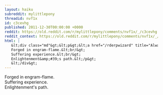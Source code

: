 ```yaml
---
layout: haiku
subreddit: mylittlepony
threadid: nvf1x
id: c3cevhg
published: 2011-12-30T00:00:00 +0000
reddit: https://old.reddit.com/r/mylittlepony/comments/nvf1x/_/c3cevhg
reddit_context: https://old.reddit.com/r/mylittlepony/comments/nvf1x/_/c3cevhg?context=3
html: |
   &lt;div class="md"&gt;&lt;p&gt;&lt;a href="/rderpwizard" title="Always Relevant / Eternal Bottom Pony / Paper Bag Princess"&gt;&lt;/a&gt;
   Forged in engram-flame.&lt;br/&gt;
   Suffering experience.&lt;br/&gt;
   Enlightenment&amp;#39;s path.&lt;/p&gt;
   &lt;/div&gt;
---
```


[](/rderpwizard "Always Relevant / Eternal Bottom Pony / Paper Bag Princess")
Forged in engram-flame.  
Suffering experience.  
Enlightenment's path.